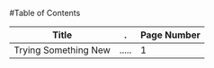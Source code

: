 #Table of Contents

Title | . | Page Number
----- | - | -----------
Trying Something New | ..... | 1
